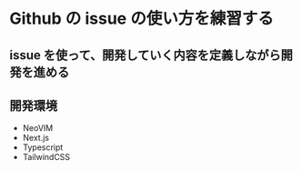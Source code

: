 # Github の issue の使い方を練習する

## issue を使って、開発していく内容を定義しながら開発を進める

## 開発環境

- NeoVIM
- Next.js
- Typescript
- TailwindCSS
